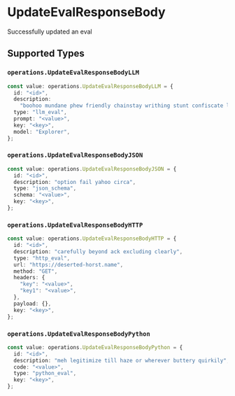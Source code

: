# UpdateEvalResponseBody

Successfully updated an eval


## Supported Types

### `operations.UpdateEvalResponseBodyLLM`

```typescript
const value: operations.UpdateEvalResponseBodyLLM = {
  id: "<id>",
  description:
    "boohoo mundane phew friendly chainstay writhing stunt confiscate legend that",
  type: "llm_eval",
  prompt: "<value>",
  key: "<key>",
  model: "Explorer",
};
```

### `operations.UpdateEvalResponseBodyJSON`

```typescript
const value: operations.UpdateEvalResponseBodyJSON = {
  id: "<id>",
  description: "option fail yahoo circa",
  type: "json_schema",
  schema: "<value>",
  key: "<key>",
};
```

### `operations.UpdateEvalResponseBodyHTTP`

```typescript
const value: operations.UpdateEvalResponseBodyHTTP = {
  id: "<id>",
  description: "carefully beyond ack excluding clearly",
  type: "http_eval",
  url: "https://deserted-horst.name",
  method: "GET",
  headers: {
    "key": "<value>",
    "key1": "<value>",
  },
  payload: {},
  key: "<key>",
};
```

### `operations.UpdateEvalResponseBodyPython`

```typescript
const value: operations.UpdateEvalResponseBodyPython = {
  id: "<id>",
  description: "meh legitimize till haze or wherever buttery quirkily",
  code: "<value>",
  type: "python_eval",
  key: "<key>",
};
```

